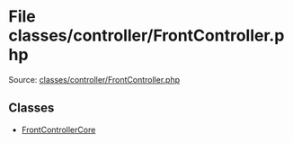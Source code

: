 File classes/controller/FrontController.php
=========

Source: [classes/controller/FrontController.php](https://github.com/PrestaShop/PrestaShop/blob/1.6.0.7/classes/controller/FrontController.php)


Classes
-------

* [FrontControllerCore](class.FrontControllerCore.md)

